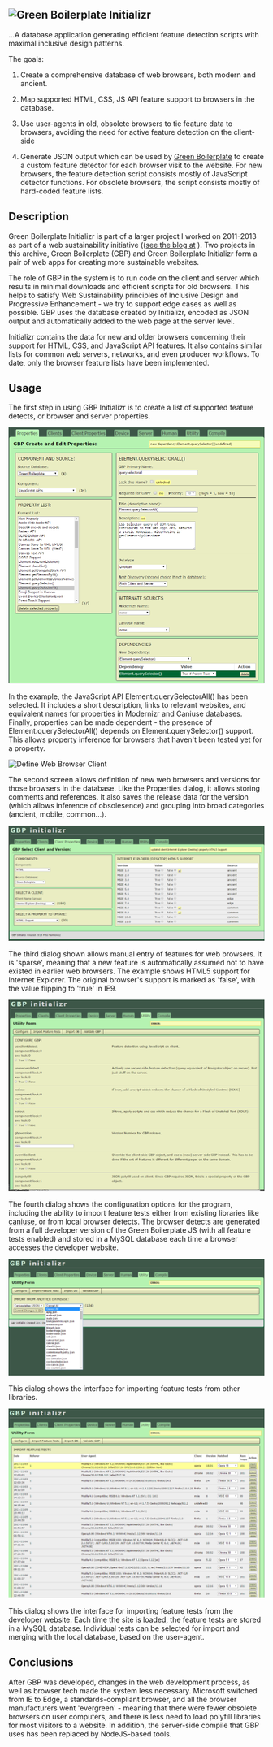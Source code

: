 ## ![Green Boilerplate Initializr](assets/logo.png)

...A database application generating efficient feature detection scripts with maximal inclusive design patterns.

The goals:

1. Create a comprehensive database of web browsers, both modern and ancient.

2. Map supported HTML, CSS, JS API feature support to browsers in the database.

3. Use user-agents in old, obsolete browsers to tie feature data to browsers, avoiding the need for active feature detection on the client-side

4. Generate JSON output which can be used by [Green Boilerplate](http://github.com/pindiespace/green-boilerplate) to create a custom feature detector for each browser visit to the website. For new browsers, the feature detection script consists mostly of JavaScript detector functions. For obsolete browsers, the script consists mostly of hard-coded feature lists.

## Description

Green Boilerplate Initializr is part of a larger project I worked on 2011-2013 as part of a web sustainability initiative (([see the blog at](http://sustainablevirtualdesign.wordpress.com) ). Two projects in this archive, Green Boilerplate (GBP) and Green Boilerplate Initializr form a pair of web apps for creating more sustainable websites.

The role of GBP in the system is to run code on the client and server which results in minimal downloads and efficient scripts for old browsers. This helps to satisfy Web Sustainability principles of Inclusive Design and Progressive Enhancement - we try to support edge cases as well as possible. GBP uses the database created by Initializr, encoded as JSON output and automatically added to the web page at the server level.

Initializr contains the data for new and older browsers concerning their support for HTML, CSS, and JavaScript API features. It also contains similar lists for common web servers, networks, and even producer workflows. To date, only the browser feature lists have been implemented.

## Usage

The first step in using GBP Initializr is to create a list of supported feature detects, or browser and server properties.

![Add or edit properties](doc/images/initializr_property_01.png)

In the example, the JavaScript API Element.querySelectorAll() has been selected. It includes a short description, links to relevant websites, and equivalent names for properties in Modernizr and Caniuse databases. Finally, properties can be made dependent - the presence of Element.querySelectorAll() depends on Element.querySelector() support. This allows property inference for browsers that haven't been tested yet for a property.

![Define Web Browser Client](doc/images/initializr_property_02.png)

The second screen allows definition of new web browsers and versions for those browsers in the database. Like the Properties dialog, it allows storing comments and references. It also saves the release data for the version (which allows inference of obsolesence) and grouping into broad categories (ancient, mobile, common...).

![Set features for Web Browser](doc/images/initializr_client_property_values_03.png)

The third dialog shown allows manual entry of features for web browsers. It is 'sparse', meaning that a new feature is automatically assumed not to have existed in earlier web browsers. The example shows HTML5 support for Internet Explorer. The original browser's support is marked as 'false', with the value flipping to 'true' in IE9.

![Configuration](doc/images/initializr_config_04.png)

The fourth dialog shows the configuration options for the program, including the ability to import feature tests either from existing libraries like [caniuse](http://caniuse.com), or from local browser detects. The browser detects are generated from a full developer version of the Green Boilerplate JS (with all feature tests enabled) and stored in a MySQL database each time a browser accesses the developer website.

![Import Feature Tests from Existing Database](doc/images/initializr_import_db_06.png)

This dialog shows the interface for importing feature tests from other libraries.

![Import local feature tests](doc/images/initializr_import_feature_tests_07.png)

This dialog shows the interface for importing feature tests from the developer website. Each time the site is loaded, the feature tests are stored in a MySQL database. Individual tests can be selected for import and merging with the local database, based on the user-agent.

## Conclusions

After GBP was developed, changes in the web development process, as well as browser tech made the system less necessary. Microsoft switched from IE to Edge, a standards-compliant browser, and all the browser manufacturers went 'evergreen' - meaning that there were fewer obsolete browsers on user computers, and there is less need to load polyfill libraries for most visitors to a website. In addition, the server-side compile that GBP uses has been replaced by NodeJS-based tools.






